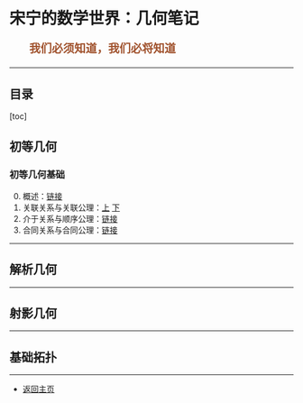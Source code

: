 # 宋宁的数学世界：几何笔记

<p style="color:sienna;font-family:KaiTi;margin-left:35px;font-weight:bold;font-size:20px";>
    我们必须知道，我们必将知道
</p>

---

## 目录

[toc]

## 初等几何

### 初等几何基础

0. 概述：<a href="/html/notes/geometry/basic/00-intro.html">链接</a>
1. 关联关系与关联公理：<a href="/html/notes/geometry/basic/01-jiehe.html">上</a> <a href="/html/notes/geometry/basic/01-jiehe-2.html">下</a>
2. 介于关系与顺序公理：<a href="/html/notes/geometry/basic/02-shunxu.html">链接</a>
3. 合同关系与合同公理：<a href="/html/notes/geometry/basic/03-hetong.html">链接</a>




---

## 解析几何

---

## 射影几何

---

## 基础拓扑




---

+ <a href="/index.html"> 返回主页 </a>